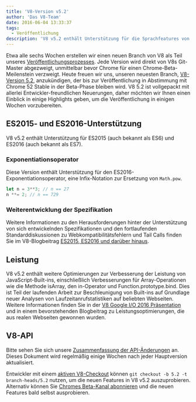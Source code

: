 ```yaml
---
title: 'V8-Version v5.2'
author: 'Das V8-Team'
date: 2016-06-04 13:33:37
tags:
  - Veröffentlichung
description: 'V8 v5.2 enthält Unterstützung für die Sprachfeatures von ES2016.'
---
```

Etwa alle sechs Wochen erstellen wir einen neuen Branch von V8 als Teil unseres [Veröffentlichungsprozesses](/docs/release-process). Jede Version wird direkt von V8s Git-Master abgezweigt, unmittelbar bevor Chrome für einen Chrome-Beta-Meilenstein verzweigt. Heute freuen wir uns, unseren neuesten Branch, [V8-Version 5.2](https://chromium.googlesource.com/v8/v8.git/+log/branch-heads/5.2), anzukündigen, der bis zur Veröffentlichung in Abstimmung mit Chrome 52 Stable in der Beta-Phase bleiben wird. V8 5.2 ist vollgepackt mit allerlei Entwickler-freundlichen Neuerungen, daher möchten wir Ihnen einen Einblick in einige Highlights geben, um die Veröffentlichung in einigen Wochen vorzubereiten.

<!--truncate-->
## ES2015- und ES2016-Unterstützung

V8 v5.2 enthält Unterstützung für ES2015 (auch bekannt als ES6) und ES2016 (auch bekannt als ES7).

### Exponentiationsoperator

Diese Version enthält Unterstützung für den ES2016-Exponentiationsoperator, eine Infix-Notation zur Ersetzung von `Math.pow`.

```js
let n = 3**3; // n == 27
n **= 2; // n == 729
```

### Weiterentwicklung der Spezifikation

Weitere Informationen zu den Herausforderungen hinter der Unterstützung von sich entwickelnden Spezifikationen und den fortlaufenden Standarddiskussionen zu Webkompatibilitätsfehlern und Tail Calls finden Sie im V8-Blogbeitrag [ES2015, ES2016 und darüber hinaus](/blog/modern-javascript).

## Leistung

V8 v5.2 enthält weitere Optimierungen zur Verbesserung der Leistung von JavaScript-Built-ins, einschließlich Verbesserungen für Array-Operationen wie die Methode isArray, den in-Operator und Function.prototype.bind. Dies ist Teil der laufenden Arbeit zur Beschleunigung von Built-ins auf Grundlage neuer Analysen von Laufzeitanrufstatistiken auf beliebten Webseiten. Weitere Informationen finden Sie in der [V8 Google I/O 2016 Präsentation](https://www.youtube.com/watch?v=N1swY14jiKc) und in einem bevorstehenden Blogbeitrag zu Leistungsoptimierungen, die aus realen Webseiten gewonnen wurden.

## V8-API

Bitte sehen Sie sich unsere [Zusammenfassung der API-Änderungen](https://docs.google.com/document/d/1g8JFi8T_oAE_7uAri7Njtig7fKaPDfotU6huOa1alds/edit) an. Dieses Dokument wird regelmäßig einige Wochen nach jeder Hauptversion aktualisiert.

Entwickler mit einem [aktiven V8-Checkout](https://v8.dev/docs/source-code#using-git) können `git checkout -b 5.2 -t branch-heads/5.2` nutzen, um die neuen Features in V8 v5.2 auszuprobieren. Alternativ können Sie [Chromes Beta-Kanal abonnieren](https://www.google.com/chrome/browser/beta.html) und die neuen Features bald selbst ausprobieren.
